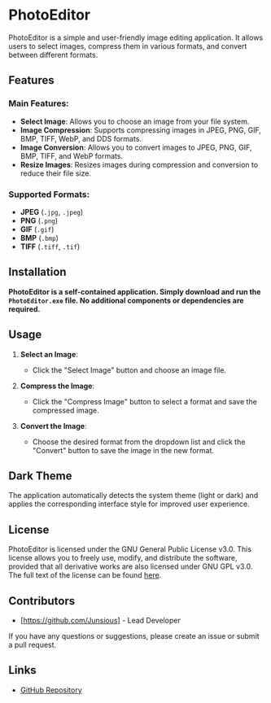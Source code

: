 # PhotoEditor

PhotoEditor is a simple and user-friendly image editing application. It allows users to select images, compress them in various formats, and convert between different formats.

## Features

### Main Features:
- **Select Image**: Allows you to choose an image from your file system.
- **Image Compression**: Supports compressing images in JPEG, PNG, GIF, BMP, TIFF, WebP, and DDS formats.
- **Image Conversion**: Allows you to convert images to JPEG, PNG, GIF, BMP, TIFF, and WebP formats.
- **Resize Images**: Resizes images during compression and conversion to reduce their file size.

### Supported Formats:
- **JPEG** (`.jpg`, `.jpeg`)
- **PNG** (`.png`)
- **GIF** (`.gif`)
- **BMP** (`.bmp`)
- **TIFF** (`.tiff`, `.tif`)

## Installation

**PhotoEditor is a self-contained application. Simply download and run the `PhotoEditor.exe` file. No additional components or dependencies are required.**

## Usage

1. **Select an Image**:
   - Click the "Select Image" button and choose an image file.

2. **Compress the Image**:
   - Click the "Compress Image" button to select a format and save the compressed image.

3. **Convert the Image**:
   - Choose the desired format from the dropdown list and click the "Convert" button to save the image in the new format.

## Dark Theme

The application automatically detects the system theme (light or dark) and applies the corresponding interface style for improved user experience.

## License

PhotoEditor is licensed under the GNU General Public License v3.0. This license allows you to freely use, modify, and distribute the software, provided that all derivative works are also licensed under GNU GPL v3.0. The full text of the license can be found [here](https://www.gnu.org/licenses/gpl-3.0.html).

## Contributors

- [https://github.com/Junsious] - Lead Developer

If you have any questions or suggestions, please create an issue or submit a pull request.

## Links

- [GitHub Repository](https://github.com/Junsious/PhotoConvertor)

